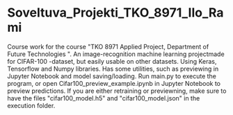 # Soveltuva_Projekti_TKO_8971_Ilo_Rami

Course work for the course "TKO 8971 Applied Project, Department of Future Technologies ". 
An image-recognition machine learning projectmade for CIFAR-100 -dataset, but easily usable on other datasets. Using Keras, Tensorflow and Numpy libraries.
Has some utilities, such as previewing in Jupyter Notebook and model saving/loading.
Run main.py to execute the program, or open Cifar100_preview_example.ipynb in Jupyter Notebook to preview predictions.
If you are either retraining or previewning, make sure to have the files "cifar100_model.h5" and "cifar100_model.json" in the execution folder.